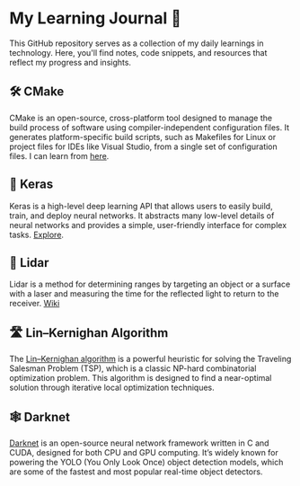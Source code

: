 # My Learning Journal 🥜

This GitHub repository serves as a collection of my daily learnings in technology. Here, you'll find notes, code snippets, and resources that reflect my progress and insights.

## 🛠️ CMake

CMake is an open-source, cross-platform tool designed to manage the build process of software using compiler-independent configuration files. It generates platform-specific build scripts, such as Makefiles for Linux or project files for IDEs like Visual Studio, from a single set of configuration files. I can learn from [here](https://cmake.org/getting-started/).

## 🧠 Keras

Keras is a high-level deep learning API that allows users to easily build, train, and deploy neural networks. It abstracts many low-level details of neural networks and provides a simple, user-friendly interface for complex tasks. [Explore](https://www.notion.so/Keras-e2587ac62cf14f1aa3bf410feaf480b4).

## 🔦 Lidar

Lidar is a method for determining ranges by targeting an object or a surface with a laser and measuring the time for the reflected light to return to the receiver. [Wiki](https://en.wikipedia.org/wiki/Lidar)

## 🛣️ Lin–Kernighan Algorithm

The [Lin–Kernighan algorithm](https://en.wikipedia.org/wiki/Lin%E2%80%93Kernighan_heuristic) is a powerful heuristic for solving the Traveling Salesman Problem (TSP), which is a classic NP-hard combinatorial optimization problem. This algorithm is designed to find a near-optimal solution through iterative local optimization techniques.

##  🕸️ Darknet
[Darknet](https://pjreddie.com/darknet/) is an open-source neural network framework written in C and CUDA, designed for both CPU and GPU computing. It’s widely known for powering the YOLO (You Only Look Once) object detection models, which are some of the fastest and most popular real-time object detectors.

